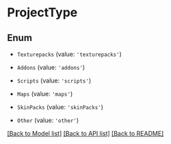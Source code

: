 # ProjectType


## Enum

* `Texturepacks` (value: `'texturepacks'`)

* `Addons` (value: `'addons'`)

* `Scripts` (value: `'scripts'`)

* `Maps` (value: `'maps'`)

* `SkinPacks` (value: `'skinPacks'`)

* `Other` (value: `'other'`)

[[Back to Model list]](../README.md#documentation-for-models) [[Back to API list]](../README.md#documentation-for-api-endpoints) [[Back to README]](../README.md)
